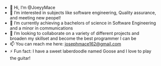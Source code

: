 - 👋 Hi, I’m @JoeyyMace
- 👀 I’m interested in subjects like software engineering, Quality assurance, and meeting new peopel!
- 🌱 I’m currently achieving a bachelors of science in Software Engineering and a minor in communications
- 💞️ I’m looking to collaborate on a variety of different projects and broaden my skillset and become the best programmer I can be
- 📫 You can reach me here: josephmace162@gmail.com
- ⚡ Fun fact: I have a sweet laberdoodle named Goose and I love to play the guitar!
